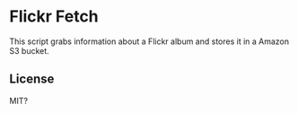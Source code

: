 # Flickr Fetch

This script grabs information about a Flickr album and stores
it in a Amazon S3 bucket.


## License

MIT?
